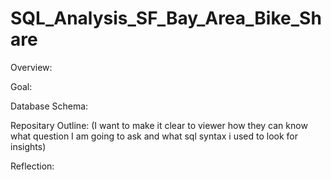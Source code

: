 # SQL_Analysis_SF_Bay_Area_Bike_Share

Overview:

Goal:

Database Schema:

Repositary Outline: (I want to make it clear to viewer how they can know what question I am going to ask and what sql syntax i used to look for insights)

Reflection:
